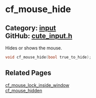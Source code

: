 [](../header.md ':include')

# cf_mouse_hide

Category: [input](/api_reference?id=input)  
GitHub: [cute_input.h](https://github.com/RandyGaul/cute_framework/blob/master/include/cute_input.h)  
---

Hides or shows the mouse.

```cpp
void cf_mouse_hide(bool true_to_hide);
```

## Related Pages

[cf_mouse_lock_inside_window](/input/cf_mouse_lock_inside_window.md)  
[cf_mouse_hidden](/input/cf_mouse_hidden.md)  
